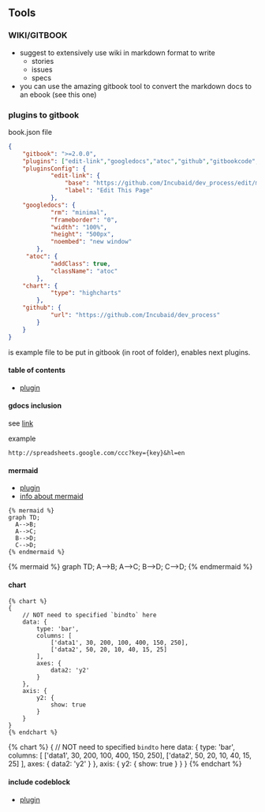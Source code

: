 ## Tools

### WIKI/GITBOOK

- suggest to extensively use wiki in markdown format to write
  - stories
  - issues
  - specs
- you can use the amazing gitbook tool to convert the markdown docs to an ebook (see this one)

### plugins to gitbook

book.json file

```json
{
    "gitbook": ">=2.0.0",
    "plugins": ["edit-link","googledocs","atoc","github","gitbookcode","chart","image-captions","mermaid2","highlight2","codeblock"],
    "pluginsConfig": {
            "edit-link": {
                "base": "https://github.com/Incubaid/dev_process/edit/master/",
                "label": "Edit This Page"
            },
    "googledocs": {
            "rm": "minimal",
            "frameborder": "0",
            "width": "100%",
            "height": "500px",
            "noembed": "new window"
        },
     "atoc": {
            "addClass": true,
            "className": "atoc"
        },
    "chart": {
            "type": "highcharts"
        },
    "github": {
            "url": "https://github.com/Incubaid/dev_process"
        }
    }
}

```

is example file to be put in gitbook (in root of folder), enables next plugins.

#### table of contents

- [plugin](https://plugins.gitbook.com/plugin/atoc)

#### gdocs inclusion

see [link](https://plugins.gitbook.com/plugin/googledocs)

example
```
http://spreadsheets.google.com/ccc?key={key}&hl=en
```

#### mermaid

- [plugin](https://plugins.gitbook.com/plugin/mermaid2)
- [info about mermaid](http://knsv.github.io/mermaid/)

```
{% mermaid %}
graph TD;
  A-->B;
  A-->C;
  B-->D;
  C-->D;
{% endmermaid %}
```

{% mermaid %}
graph TD;
  A-->B;
  A-->C;
  B-->D;
  C-->D;
{% endmermaid %}


#### chart

```
{% chart %}
{
    // NOT need to specified `bindto` here
    data: {
        type: 'bar',
        columns: [
            ['data1', 30, 200, 100, 400, 150, 250],
            ['data2', 50, 20, 10, 40, 15, 25]
        ],
        axes: {
            data2: 'y2'
        }
    },
    axis: {
        y2: {
            show: true
        }
    }
}
{% endchart %}
```

{% chart %}
{
    // NOT need to specified `bindto` here
    data: {
        type: 'bar',
        columns: [
            ['data1', 30, 200, 100, 400, 150, 250],
            ['data2', 50, 20, 10, 40, 15, 25]
        ],
        axes: {
            data2: 'y2'
        }
    },
    axis: {
        y2: {
            show: true
        }
    }
}
{% endchart %}

#### include codeblock

- [plugin](https://plugins.gitbook.com/plugin/include-codeblock)



